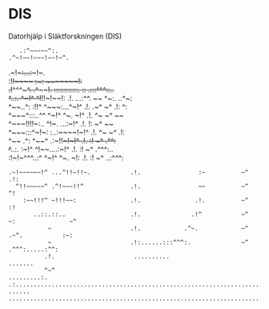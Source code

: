 # DIS
 Datorhjälp i Släktforskningen (DIS)


       .:^~~~~~^:.                                                                                  
    .^~!~~!~~~!~~!~^.                                                                               
  .~!~~~~~:...:~~~~~!~.                                                                             
 :!~~!~~~~ :~: ~~~~~~~!:                                                                            
.!~~^^^~~~^. .^~~~~~~~~!.           ::::::::::::.                 ::              .:::^^^::..       
^~~..:. ^~!^ ^!~~!!~!~~!:          .!.        ...:^^.             ~~            ^~:.      ..^~:     
^~~..^: :!!^ ^~~~:...^~!^          .!.             .~^            ~^          .!:             ^:    
^~~~^:::..^^ ^~!^ ^~. ~!^          .!.               ^~           ~^          ~~                    
^~~~!!!!~:.. ^!~. ...:~!^          .!.                !:          ~^          ~~                    
^~~~:::^~!~: :..:~~~~!~!^          .!.                ^~          ~^          .!:                   
^~~ .^: ^~~^ .:~!!~~~!~!^          .!.                :!          ~^           .^^:                 
^~~..:. :~!^ ^!~~....:~!^          .!.                :!          ~^              .^^^:..           
:!~!~^^^..:^ ^~!^ ^~. ~!:          .!.                :!          ~^                  ..:^^^:       
 ~~~~~~~!^.  ^~:.....^~~           .!.                :!          ~^                        .^~.    
 .~!~~~~~~!^ ...^!!~!!~.           .!.                :~          ~^                          .!:   
   ^!!~~~~~^ .^!~~~!!^             .!.                ~~          ~^                           ^!   
     :~~!!!^ ~!!!~~:               .!.               .!.          ~^                           :!   
        ..::.::..                  .!.              .!^           ~^          ~:               ~^   
            ~                      .!.            .^~.            ~^          .~^.           :~:    
            ~                      .!:......:::^^^:.              ~^            .^^^:.....:^^:      
           .!.                      ..........                                      .......         
           ^~^                                                                                      
 .........:. .:.....................................................................................
 ......            .................................................................................
 
 